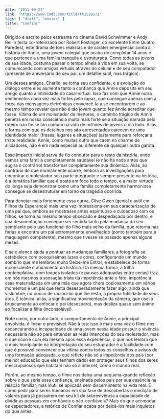 ```yaml
---
date: "2011-09-27"
link: "https://www.imdb.com/title/tt1529572"
tags: [ "draft", "movies" ]
title: "Confiar"
---
```

Dirigido e escrito pelos estreante no cinema David Schwimmer e Andy Bellin (esta co-roteirizada por Robert Festinger, do excelente Entre Quatro Paredes), este drama de tons realistas e de caráter emergencial conta a história de Annie, uma jovem colegial que acaba de completar 14 anos e que pertence a uma família tranquila e estruturada. Como todas as jovens de sua idade, costuma passar o tempo alheia à vida em sua volta, se comunicando com amigos virtuais através do celular e de seu computador (presente de aniversário de seu pai, um detalhe sutil, mas trágico).

Um desses amigos, Charlie, se torna seu confidente, e a evolução do diálogo entre eles aumenta tanto a confiança que Annie deposita em seu amigo quanto a intimidade do casal virtual. Isso faz com que Annie nutra sentimentos cada vez mais fortes pelo rapaz, que consegue apenas com a força das mensagens eletrônicas convencê-la a se encontrarem e ao mesmo tempo revelar que não é tão jovem quanto fez Annie acreditar que fosse. Vítima de um molestador de menores, o caminho trágico de Annie penetra em nossa consciência muito mais forte se a situação narrada pelo roteiro não fosse tão comum na vida de milhões de jovens o dia todo. Aliás, a forma com que os detalhes nos são apresentados carecem de uma identidade maior (frases, lugares e situações) justamente para reforçar a triste realidade: Annie, como muitas outra que caem no charme de aliciadores, não é em nada especial ou diferente de qualquer outra garota.

Esse impacto inicial serve de fio condutor para o resto da história, onde vemos uma família completamente saudável (e não há nada antes que sugira o contrário) transformar completamente sua dinâmica. Aliás, ao contrário do que normalmente ocorre, embora as investigações para encontrar o molestador seja parte integrante e sempre presente na história, é a temática familiar que é posta em foco todo o tempo, e a maior virtude do longa seja demonstrar como uma família completamente harmoniosa consegue se desestruturar em torno da tragédia ocorrida.

Para denotar mais fortemente essa curva, Clive Owen (genial e sutil em Filhos da Esperança) mais uma vez impressiona em sua caracterização de uma pai que, embora se mostrasse antes espirituoso e cuidadoso com os filhos, se torna ao mesmo tempo obcecado e despedaçado por dentro, e sua desorientação consegue ser sentida tanto pela mudança do seu semblante pelo uso funcional do filho mais velho da família, que retorna nas férias e encontra um pai extremamente envelhecido (ponto também para a maquiagem competente), mesmo que tivesse se passado apenas alguns meses.

E se o elenco ajuda a pontuar as mudanças familiares, a fotografia se estabelece com pouquíssimas luzes e cores, configurando um mundo sombrio que me lembrou muito Deixe-me Entrar, e estabelece de forma inconsciente o andamento da história. Da mesma forma, a trilha contemplativa, com toques isolados (e pausas adequadas entre cenas) traz em nós mesmos a sensação triste da impotência ante o fato, impotência essa materializada em uma mãe que agora chora copiosamente em vários momentos e um pai que tenta desesperadamente fazer algo, ainda que vislumbre, no pouco de raciocínio que lhe resta, a própria futilidade de seus atos. É icônica, aliás, a significativa movimentação da câmera, que oscila bruscamente ao enfocar o pai (desespero), mas desliza quase sem ânimo ao focalizar a filha (inconsolável).

Note como, por outro lado, o comportamento de Annie, a principal envolvida, é linear e previsível. Não à toa: isso é mais uma vez o filme nos escancarando a incapacidade de uma jovem nessa idade possuir a vivência necessária não só para entender as reais intenções do seu molestador, mas o que ocorre com ela mesma após essa experiência, o que nos lembra que o mais horripilante na interpretação do seu estuprador é a facilidade com que é possível convencer sua vítima contra todos os conselhos e avisos de uma formação adequada, o que reflete não só a impotência dos pais (por melhor educação que eles tenham dado) em proteger seus filhos dos seres inescrupulosos que habitam não só a internet, como o mundo real.

Porém, ao mesmo tempo, o filme nos deixa uma pequena-grande reflexão sobre o que seria essa confiança, ensinada pelos pais por sua essência na relação familiar, mas inútil se aplicada sem discernimento na vida real. E como pedir para seres humanos em sua fase de descobertas e medição de valores para já possuírem em seu kit de sobrevivência a capacidade de dividir as pessoas em confiáveis e não-confiáveis? Mais do que acomodar os espectadores, a retórica de Confiar acaba por deixá-los mais inquietos do que antes.

